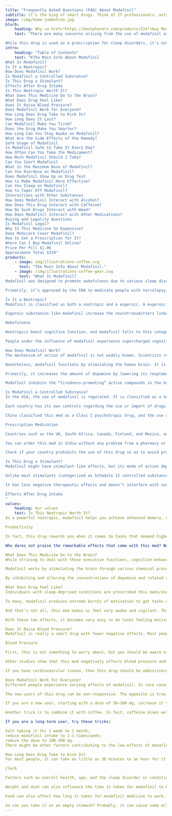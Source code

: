 ```yaml
---
title: "Frequently Asked Questions (FAQ) About Modafinil"
subtitle: It’s the king of smart drugs. Think of IT professionals, astronauts, military forces, and students to list a few. They all turn to modafinil as their ultimate cognitive enhancer. In this comprehensive FAQ guide, we cover what you should know about this drug
image: /img/home-jumbotron.jpg
blurb:
    heading: Why <a href="https://bestpharmrx.com/products/214">buy Modvigil</a>?
    text: "There are many concerns arising from the use of modafinil as an active substance available in many wakefulness and cognitive enhancers. Why do many people run to this drug? Are the benefits worth more than the negative effects?

While this drug is used as a prescription for sleep disorders, it’s not surprising why healthy people get access to modafinil for other beneficial effects. This guide is focused on giving you the answers to the major FAQs you need to know before and when using this drug. If you are interested in this med, then here is your ultimate evidence-based source regarding modafinil."
intro:
    heading: "Table of Contents"
    text: "KThe Main Info About Modafinil
What Is Modafinil?
Is It a Nootropic?
How Does Modafinil Work?
Is Modafinil a Controlled Substance?
Is This Drug a Stimulant?
Effects After Drug Intake
Is This Nootropic Worth It?
What Does This Medicine Do to the Brain?
What Does Drug Feel Like?
Does It Raise Blood Pressure?
Does Modafinil Work for Everyone?
How Long Does Drug Take to Kick In?
How Long Does It Last?
Can Modafinil Make You Tired?
Does the Drug Make You Smarter?
How Long Can You Stay Awake on Modafinil?
What Are the Side Effects of the Remedy?
Safe Usage of Modafinil
Is Modafinil Safe to Take It Every Day?
How Often Can You Take the Medicament?
How Much Modafinil Should I Take?
Can You Snort Modafinil
What Is the Maximum Dose of Modafinil?
Can You Overdose on Modafinil?
Does Modafinil Show Up on Drug Test
How to Make Modafinil More Effective?
Can You Sleep on Modafinil?
How to Taper Off Modafinil?
Interactions with Other Substances
How Does Modafinil Interact with Alcohol?
How Does This Drug Interact with Caffeine?
How Do Such Drugs Interact with Weed?
How Does Modafinil Interact with Other Medications?
Buying and Legality Questions
Is Modafinil Legal?
Why Is This Medicine So Expensive?
Does Medicare Cover Modafinil?
How to Get a Prescription for It?
Where Can I Buy Modafinil Online?
Price Per Pill $1.06
Approximate Total $319"
products:
    - image: img/illustrations-coffee.svg
      text: "The Main Info About Modafinil."
    - image: /img/illustrations-coffee-gear.svg
      text: "What Is Modafinil?
Modafinil was designed to promote wakefulness due to various sleep disorders. Realizing its potency and tolerability, elites quickly use it for other off-label (or recreational) purposes such as for cognitive-enhancing effects to increase productivity, wakefulness, alertness, focus, and concentration. Think of it as a super-charging the brain’s cognitive output.

Primarily, it’s approved by the FDA to medicate people with narcolepsy, shift work sleep disorder, and other excessive sleepiness due to obstructive sleep apnea or hypopnea syndrome (OSAHS). It’s a highly potent drug in treating patients with non-sleep related conditions like ADHD, multiple sclerosis, clinical depression, Parkinson’s disease, mental disorders as well as individuals with impaired cognitive function problems [1].

Is It a Nootropic?
Modafinil is classified as both a nootropic and a eugeroic. A eugeroic is any substance that induces promoting effects of wakefulness by inhibiting sleepiness. Take caffeine as an example of this since it is one of the well-known types of eugeroic substances.

Eugeroic substances like modafinil increase the neurotransmitters linked with the sensation of wakefulness.

Wakefulness

Nootropics boost cognitive function, and modafinil falls to this category [2]. Why? Because it’s used to enhance memory and concentration. Most nootropics boost cognitive levels, thus promoting workflow efficiency.

People under the influence of modafinil experience supercharged cognitive output due to the raised levels of neurotransmitters including dopamine. On the contrary, patients with ADHD have lower concentrations of dopamine causing them to experience challenges in paying attention or achieving focus on tasks.

How Does Modafinil Work?
The mechanism of action of modafinil is not widely known. Scientists report that the drug engages different brain neurotransmitters that are associated with mental acuity, focus, and concentration.

Nonetheless, modafinil functions by stimulating the human brain. It is thought to work through several varying pathways in the brain that culminate together to better the entire process of wake-promoting effects and cognitive functions.

Primarily, it increases the amount of dopamine by lowering its reuptake into brain nerves. In clinical studies, modafinil shows neuroprotective and antioxidative effects in which a raise in cortical creatine or a decrease in brain oxidation promotes brain vigilance. The entire processes exert neuroprotective and wake-promoting effects [3].

Modafinil inhibits the “tiredness-promoting” active compounds in the brain by activating glutamatergic circuits while impeding GABA to exert stimulatory effects.

Is Modafinil a Controlled Substance?
In the USA, the use of modafinil is regulated. It is classified as a Schedule IV substance [4].

Each country has its own controls regarding the use or import of drugs. In Australia, importing drugs from an online store, provided it’s not a prohibited drug (which requires a permit), is legal with a prescription. The importer must fulfill an order of a maximum of 3 months’ supply for personal use [5].

China classified this med as a Class I psychotropic drug, and the use of it is strictly controlled. Still, doctors can only prescribe it to patients for not more than 3-day use.

Prescription Medication

Countries such as the UK, South Africa, Canada, Finland, and Mexico, among others, have not labeled modafinil as a control substance but require a valid prescription in order to use it.

You can order this med in India without any problem from a pharmacy or online vendors.

Check if your country prohibits the use of this drug so as to avoid problems that might arise from customs when importing or risk being tracked and jailed.

Is This Drug a Stimulant?
Modafinil might have stimulant-like effects, but its mode of action depicts a much lower level of potential addiction and risk of side effects. Although it might share some biochemical mechanisms with addictive stimulant drugs, its addiction and dependence liabilities are relatively low [6].

Unlike most stimulants (categorized as Schedule II controlled substances) with a higher degree of potential abuse and dependence, modafinil is a Schedule IV controlled substance. It has impressive features that distinguish it from other stimulants such as amphetamines. In fact, modafinil is an ideal med applied as an antipsychotic or anti-fatigue agent [7].

It has less negative therapeutic effects and doesn’t interfere with normal sleep or produce tolerance. It’s the ideal drug that improves vigilance in sleep-deprived people and works remarkably in boosting cognitive functions and mood elevations [8].

Effects After Drug Intake
"
values:
    heading: Our values
    text: Is This Nootropic Worth It?
As a powerful nootropic, modafinil helps you achieve enhanced memory, concentration, neural efficiency, and improved workflow. That’s why the guys at Silicon Valley use this med to increase their coding efficiency with a supercharged brain. It can be hard to crack the 0’s and 1’s with the non-focused or low energized brain.

Productivity

In fact, this drug rewards you when it comes to tasks that demand higher acuity. Think of technical tasks that need complex thinking, wakefulness or alertness.

Who dares not praise the remarkable effects that come with this med? Being high on modafinil is far more beneficial and rewarding, particularly when it comes to productivity, motivation, vigilance, and improved moods. That’s why we recommend it. You can learn detailed information in the article “Modafinil Effects: Here’s What to Expect When Taking It”.

What Does This Medicine Do to the Brain?
While striving to deal with those executive functions, cognition-enhancing modafinil gets it done with ease. But what exactly does it do to the brain?

Modafinil works by stimulating the brain through various chemical processes. In particular, it improves only certain features of brain cognition known as executive function. It increases the amount of dopamine in the brain by decreasing its reuptake into nerves [9].

By inhibiting and altering the concentrations of dopamine and related chemical neurotransmitters, modafinil indirectly upregulates the activity (or increases the response) in attention and executive control networks in the brain. These effects are then hypothesized to permit individuals to effectively execute cognitive tasks, particularly those demanding good focus and problem solving.

What Does Drug Feel Like?
Individuals with sleep-deprived conditions are prescribed this medicine to make them stay awake. Healthy people and ADHD sufferers using it in an off-label way find it extremely motivating.

To many, modafinil produces extreme bursts of motivation to get tasks done. In ADHD individuals who find cognitive demanding tasks boring or tedious, this smart med eliminates these challenges with motivation. It becomes easy to keep on focus on cognitively demanding tasks and power through.

And that’s not all, this med makes us feel very awake and vigilant. This is the effect narcoleptics experience when they are on modafinil – it stimulates the active pathways in the brain linked with wakefulness.

With these two effects, it becomes very easy to do tasks feeling motivated, very awake and focused. As long as there are still enough levels of active medicine in the body, you can keep going with any activity with acuity without getting tired and bored.

Does It Raise Blood Pressure?
Modafinil is really a smart drug with fewer negative effects. Most people use this med without experiencing any adverse reactions. Should you worry about its effect on blood pressure? Here is another awakening point on this med.

Blood Pressure

First, this is not something to worry about, but you should be aware of it. During the short-term treatment with modafinil, it does not cause a significant effect on blood pressure provided that you do not take a physical or mental performance test [10].

Other studies show that this med negatively affects blood pressure and associated aspects of the cardiovascular system but not at a higher level compared to other stimulants [11].

If you have cardiovascular issues, then this drug should be administered with care. Always check with a doctor prior to using modafinil medicine. Nonetheless, for people aged 45 and below who are healthy, this med in regards to blood pressure should not be a big concern.

Does Modafinil Work for Everyone?
Different people experience varying effects of modafinil. In rare cases, some individuals may not feel any response at all, or the effects failed to “kick in”. Can it be a bad batch of the smart drug?

The new users of this drug can be non-responsive. The opposite is true for those long-term users who have been on higher doses, and the drug has damaged their tolerance.

If you are a new user, starting with a dose of 50–100 mg, increase it to 200 mg or higher and test if the effects kick in. In doing so, keep yourself busy. Don’t wait for the active substance to kick in.

Another trick is to combine it with coffee. In fact, caffeine mixes well with smart drugs such as modafinil and can help the nootropic’s effects show faster.

If you are a long-term user, try these tricks:

halt taking it for 1 week to 1 month;
reduce modafinil intake to 1-3 times/week;
reduce the dose to 200-300 mg.
There might be other factors contributing to the low effects of modafinil smart drug [12], [13].

How Long Does Drug Take to Kick In?
For most people, it can take as little as 30 minutes to an hour for it to kick in. But like any other medicine, depending on several factors, the onset of action can vary from individual to individual.

Clock

Factors such as overall health, age, and the sleep disorder or condition that’s being treated may prolong the onset of effects.

Weight and diet can also influence the time it takes for modafinil to kick in. Overweight individuals may notice the effects slower than those who are healthy.

Food can also affect how long it takes for modafinil medicine to work. Your body can’t effectively perform too many functions simultaneously. The same applies if the body is too occupied in digesting food; then it will take more time for modafinil to make its way into the bloodstream.

So can you take it on an empty stomach? Probably, it can cause some mild irritation. The best approach is to take it with a small amount of food and give some time to experience the effects.
---
```


